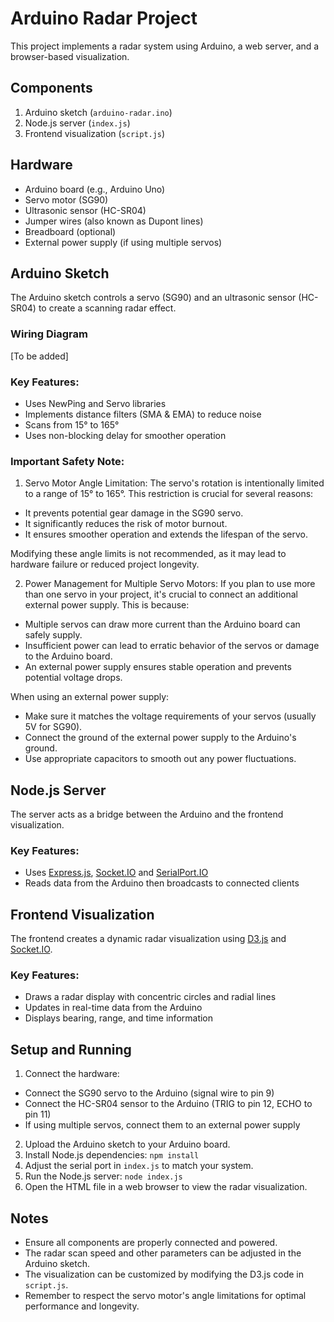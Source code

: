 # Arduino Radar Project

This project implements a radar system using Arduino, a web server, and a browser-based visualization.

## Components

1. Arduino sketch (`arduino-radar.ino`)
2. Node.js server (`index.js`)
3. Frontend visualization (`script.js`)

## Hardware

- Arduino board (e.g., Arduino Uno)
- Servo motor (SG90)
- Ultrasonic sensor (HC-SR04)
- Jumper wires (also known as Dupont lines)
- Breadboard (optional)
- External power supply (if using multiple servos)

## Arduino Sketch

The Arduino sketch controls a servo (SG90) and an ultrasonic sensor (HC-SR04) to create a scanning radar effect.

### Wiring Diagram

[To be added]

### Key Features:

- Uses NewPing and Servo libraries
- Implements distance filters (SMA & EMA) to reduce noise
- Scans from 15° to 165°
- Uses non-blocking delay for smoother operation

### Important Safety Note:

1. Servo Motor Angle Limitation: The servo's rotation is intentionally limited to a range of 15° to 165°. This restriction is crucial for several reasons:

- It prevents potential gear damage in the SG90 servo.
- It significantly reduces the risk of motor burnout.
- It ensures smoother operation and extends the lifespan of the servo.

Modifying these angle limits is not recommended, as it may lead to hardware failure or reduced project longevity.

2. Power Management for Multiple Servo Motors: If you plan to use more than one servo in your project, it's crucial to connect an additional external power supply. This is because:

- Multiple servos can draw more current than the Arduino board can safely supply.
- Insufficient power can lead to erratic behavior of the servos or damage to the Arduino board.
- An external power supply ensures stable operation and prevents potential voltage drops.

When using an external power supply:

- Make sure it matches the voltage requirements of your servos (usually 5V for SG90).
- Connect the ground of the external power supply to the Arduino's ground.
- Use appropriate capacitors to smooth out any power fluctuations.

## Node.js Server

The server acts as a bridge between the Arduino and the frontend visualization.

### Key Features:

- Uses [Express.js](https://expressjs.com), [Socket.IO](https://socket.io) and [SerialPort.IO](https://serialport.io)
- Reads data from the Arduino then broadcasts to connected clients

## Frontend Visualization

The frontend creates a dynamic radar visualization using [D3.js](https://d3js.org) and [Socket.IO](https://socket.io).

### Key Features:

- Draws a radar display with concentric circles and radial lines
- Updates in real-time data from the Arduino
- Displays bearing, range, and time information

## Setup and Running

1. Connect the hardware:

- Connect the SG90 servo to the Arduino (signal wire to pin 9)
- Connect the HC-SR04 sensor to the Arduino (TRIG to pin 12, ECHO to pin 11)
- If using multiple servos, connect them to an external power supply

2. Upload the Arduino sketch to your Arduino board.
3. Install Node.js dependencies: `npm install`
4. Adjust the serial port in `index.js` to match your system.
5. Run the Node.js server: `node index.js`
6. Open the HTML file in a web browser to view the radar visualization.

## Notes

- Ensure all components are properly connected and powered.
- The radar scan speed and other parameters can be adjusted in the Arduino sketch.
- The visualization can be customized by modifying the D3.js code in `script.js`.
- Remember to respect the servo motor's angle limitations for optimal performance and longevity.
